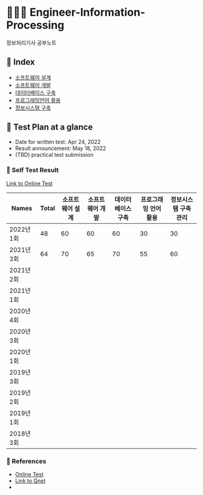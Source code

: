 # 👨‍💻📝 Engineer-Information-Processing
정보처리기사 공부노트


## :card_index: Index

- [소프트웨어 설계](https://github.com/bboygg/Engineer-Information-Processing/blob/main/sw-design.md)
- [소프트웨어 개발](https://github.com/bboygg/Engineer-Information-Processing/blob/main/sw-development.md)
- [데이터베이스 구축](https://github.com/bboygg/Engineer-Information-Processing/blob/main/db-construction.md)
- [프로그래밍언어 활용](https://github.com/bboygg/Engineer-Information-Processing/blob/main/programming-language.md)
- [정보시스템 구축](https://github.com/bboygg/Engineer-Information-Processing/blob/main/information-system.md)




## :calendar: Test Plan at a glance

- Date for written test: Apr 24, 2022
- Result announcement: May 18, 2022 
- (TBD) practical test submission



### :100: Self Test Result

[Link to Online Test](https://www.comcbt.com)

| Names      | Total | 소프트웨어 설계 | 소프트웨어 개발 | 데이터베이스 구축 | 프로그래밍 언어 활용 | 정보시스템 구축관리 |
| ---------- | ----- | --------------- | --------------- | ----------------- | -------------------- | ------------------- |
| 2022년 1회 | 48    | 60              | 60              | 60                | 30                   | 30                  |
| 2021년 3회 | 64    | 70              | 65              | 70                | 55                   | 60                  |
| 2021년 2회 |       |                 |                 |                   |                      |                     |
| 2021년 1회 |       |                 |                 |                   |                      |                     |
| 2020년 4회 |       |                 |                 |                   |                      |                     |
| 2020년 3회 |       |                 |                 |                   |                      |                     |
| 2020년 1회 |       |                 |                 |                   |                      |                     |
| 2019년 3회 |       |                 |                 |                   |                      |                     |
| 2019년 2회 |       |                 |                 |                   |                      |                     |
| 2019년 1회 |       |                 |                 |                   |                      |                     |
| 2018년 3회 |       |                 |                 |                   |                      |                     |



### 🔗 References
- [Online Test](https://www.comcbt.com)
- [Link to Qnet](https://www.q-net.or.kr/crf005.do?id=crf00505&jmCd=1320)
- 
